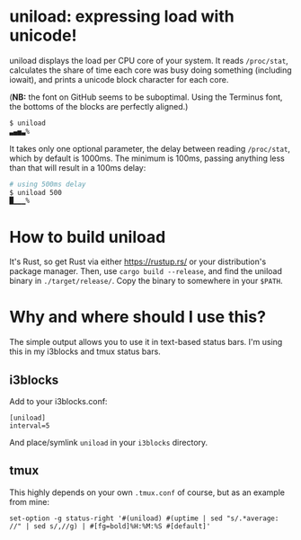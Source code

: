 # uniload: expressing load with unicode! 

uniload displays the load per CPU core of your system. It reads `/proc/stat`,
calculates the share of time each core was busy doing something (including
iowait), and prints a unicode block character for each core.

(**NB:** the font on GitHub seems to be suboptimal. Using the Terminus font, the bottoms of the blocks are perfectly aligned.)

```bash
$ uniload
▃▄▅▃%

```

It takes only one optional parameter, the delay between reading `/proc/stat`,
which by default is 1000ms. The minimum is 100ms, passing anything less than
that will result in a 100ms delay:

```bash
# using 500ms delay
$ uniload 500
█▁▁▁% 

```

# How to build uniload

It's Rust, so get Rust via either https://rustup.rs/ or your distribution's package manager.
Then, use `cargo build --release`, and find the uniload binary in `./target/release/`.
Copy the binary to somewhere in your `$PATH`.


# Why and where should I use this?

The simple output allows you to use it in text-based status bars.
I'm using this in my i3blocks and tmux status bars.

## i3blocks

Add to your i3blocks.conf:
```
[uniload]
interval=5

```

And place/symlink `uniload` in your `i3blocks` directory.


## tmux

This highly depends on your own `.tmux.conf` of course, but as an example from mine:
```
set-option -g status-right '#(uniload) #(uptime | sed "s/.*average: //" | sed s/,//g) | #[fg=bold]%H:%M:%S #[default]'
```
